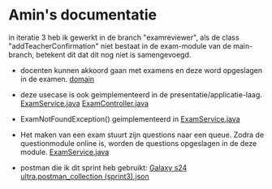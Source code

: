 # Amin's documentatie

in iteratie 3 heb ik gewerkt in de branch "examreviewer", als de class "addTeacherConfirmation" niet bestaat in de exam-module van de main-branch, betekent dit dat dit nog niet is samengevoegd.

- docenten kunnen akkoord gaan met examens en deze word opgeslagen in de examen.
[domain](..%2F..%2Fexam%2Fsrc%2Fmain%2Fjava%2Fnl%2Fhu%2Finno%2Fhulp%2Fdomain)

- deze usecase is ook geimplementeerd in de presentatie/applicatie-laag.
[ExamService.java](..%2F..%2Fexam%2Fsrc%2Fmain%2Fjava%2Fnl%2Fhu%2Finno%2Fhulp%2Fapplication%2FExamService.java)
[ExamController.java](..%2F..%2Fexam%2Fsrc%2Fmain%2Fjava%2Fnl%2Fhu%2Finno%2Fhulp%2Fpresentation%2FExamController.java)

- ExamNotFoundException() geimplementeerd in [ExamService.java](..%2F..%2Fexam%2Fsrc%2Fmain%2Fjava%2Fnl%2Fhu%2Finno%2Fhulp%2Fapplication%2FExamService.java)

- Het maken van een exam stuurt zijn questions naar een queue. Zodra de questionmodule online is, worden de questions opgeslagen in de deze module.
[ExamService.java](..%2F..%2Fexam%2Fsrc%2Fmain%2Fjava%2Fnl%2Fhu%2Finno%2Fhulp%2Fapplication%2FExamService.java)

- postman die ik dit sprint heb gebruikt: [Galaxy s24 ultra.postman_collection (sprint3).json](Galaxy%20s24%20ultra.postman_collection%20%28sprint3%29.json)